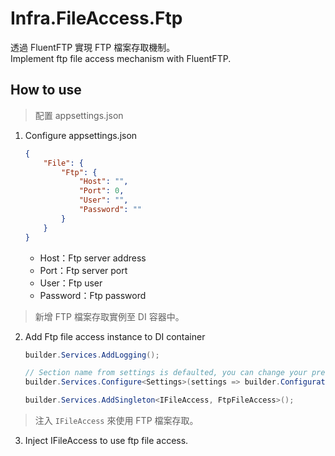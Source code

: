 # Infra.FileAccess.Ftp

透過 FluentFTP 實現 FTP 檔案存取機制。  
Implement ftp file access mechanism with FluentFTP.

## How to use

> 配置 appsettings.json

1. Configure appsettings.json

    ```json
    {
        "File": {
            "Ftp": {
                "Host": "",
                "Port": 0,
                "User": "",
                "Password": ""
            }
        }
    }
    ```

    - Host：Ftp server address
    - Port：Ftp server port
    - User：Ftp user
    - Password：Ftp password

> 新增 FTP 檔案存取實例至 DI 容器中。

2. Add Ftp file access instance to DI container

    ```csharp
    builder.Services.AddLogging();

    // Section name from settings is defaulted, you can change your prefer naming, but field structure must be the same!
    builder.Services.Configure<Settings>(settings => builder.Configuration.GetSection(Settings.SectionName).Bind(settings));

    builder.Services.AddSingleton<IFileAccess, FtpFileAccess>();
    ```

> 注入 `IFileAccess` 來使用 FTP 檔案存取。

3. Inject IFileAccess to use ftp file access.
